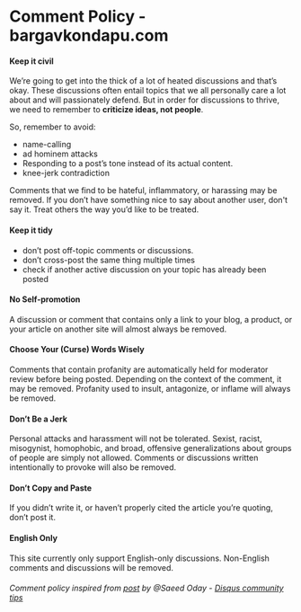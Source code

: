 # Comment Policy - bargavkondapu.com 

#### Keep it civil

We’re going to get into the thick of a lot of heated discussions and that’s okay. These discussions often entail topics that we all personally care a lot about and will passionately defend. But in order for discussions to thrive, we need to remember to  **criticize ideas, not people**.  

So, remember to avoid:

-   name-calling
-   ad hominem attacks
-   Responding to a post’s tone instead of its actual content.
-   knee-jerk contradiction

Comments that we find to be hateful, inflammatory, or harassing may be removed. If you don’t have something nice to say about another user, don't say it. Treat others the way you’d like to be treated.

#### Keep it tidy

-   don’t post off-topic comments or discussions.
-   don’t cross-post the same thing multiple times
-   check if another active discussion on your topic has already been posted

#### No Self-promotion

A discussion or comment that contains only a link to your blog, a product, or your article on another site will almost always be removed.

#### Choose Your (Curse) Words Wisely

Comments that contain profanity are automatically held for moderator review before being posted. Depending on the context of the comment, it may be removed. Profanity used to insult, antagonize, or inflame will always be removed.

#### Don’t Be a Jerk

Personal attacks and harassment will not be tolerated. Sexist, racist, misogynist, homophobic, and broad, offensive generalizations about groups of people are simply not allowed. Comments or discussions written intentionally to provoke will also be removed.

#### Don’t Copy and Paste

If you didn’t write it, or haven’t properly cited the article you’re quoting, don’t post it.

#### English Only

This site currently only support English-only discussions. Non-English comments and discussions will be removed.

###### Comment policy inspired from [post](https://help.disqus.com/community-tips/building-identity-and-audience/sample-community-guidelines) by @Saeed Oday - [Disqus community tips](https://help.disqus.com/community-tips)
